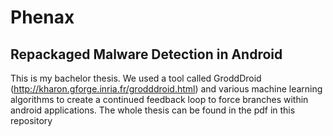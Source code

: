 # Phenax

## Repackaged Malware Detection in Android
This is my bachelor thesis. We used a tool called GroddDroid (http://kharon.gforge.inria.fr/grodddroid.html) and various machine learning algorithms to create a continued feedback loop to force branches within android applications. The whole thesis can be found in the pdf in this repository